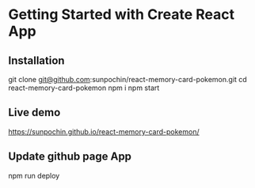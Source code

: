 # Getting Started with Create React App

## Installation
git clone git@github.com:sunpochin/react-memory-card-pokemon.git
cd react-memory-card-pokemon
npm i
npm start
## Live demo
https://sunpochin.github.io/react-memory-card-pokemon/

## Update github page App
npm run deploy

